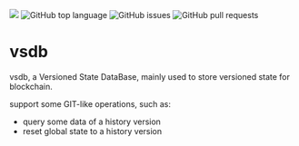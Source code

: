 ![](https://tokei.rs/b1/github/ccmlm/vsdb)
![GitHub top language](https://img.shields.io/github/languages/top/ccmlm/vsdb)
![GitHub issues](https://img.shields.io/github/issues-raw/ccmlm/vsdb)
![GitHub pull requests](https://img.shields.io/github/issues-pr-raw/ccmlm/vsdb)

# vsdb

vsdb, a Versioned State DataBase, mainly used to store versioned state for blockchain.

support some GIT-like operations, such as:

- query some data of a history version
- reset global state to a history version
